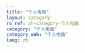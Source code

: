 ```yaml
---
title: "个人电脑"
layout: category
ro_ref: zh-category-个人电脑
category: "个人电脑"
category_web: "个人电脑"
lang: zh
---
```

